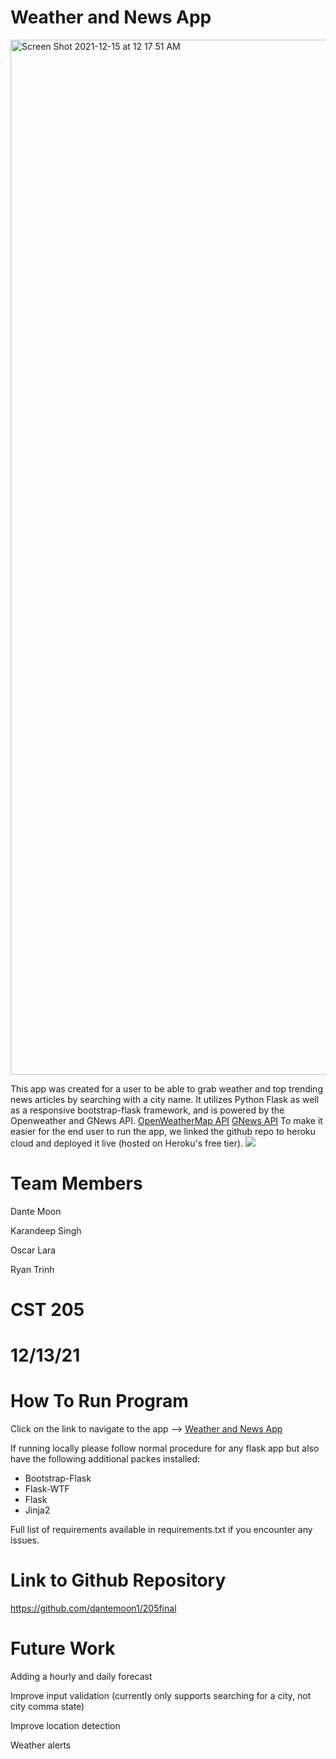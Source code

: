# Weather and News App
<img width="1656" alt="Screen Shot 2021-12-15 at 12 17 51 AM" src="https://user-images.githubusercontent.com/54912970/146150286-3ddc9750-f2ea-4d1c-aa29-50203a9d9184.png">

This app was created for a user to be able to grab weather and top trending news articles by searching with a city name.
It utilizes Python Flask as well as a responsive bootstrap-flask framework, and is powered by the Openweather and GNews API.
[OpenWeatherMap API](https://openweathermap.org/api)
[GNews API](https://gnews.io/)
To make it easier for the end user to run the app, we linked the github repo to heroku cloud and deployed it live (hosted on Heroku's free tier).
![](https://github.com/dantemoon1/205final/blob/main/heroku.JPG)
# Team Members
Dante Moon

Karandeep Singh

Oscar Lara

Ryan Trinh

# CST 205
# 12/13/21
# How To Run Program
Click on the link to navigate to the app -->
[Weather and News App](https://weather205app.herokuapp.com/)

If running locally please follow normal procedure for any flask app but also have the following additional packes installed:
* Bootstrap-Flask
* Flask-WTF
* Flask
* Jinja2

Full list of requirements available in requirements.txt if you encounter any issues.
# Link to Github Repository
https://github.com/dantemoon1/205final
# Future Work
Adding a hourly and daily forecast

Improve input validation (currently only supports searching for a city, not city comma state)

Improve location detection

Weather alerts

